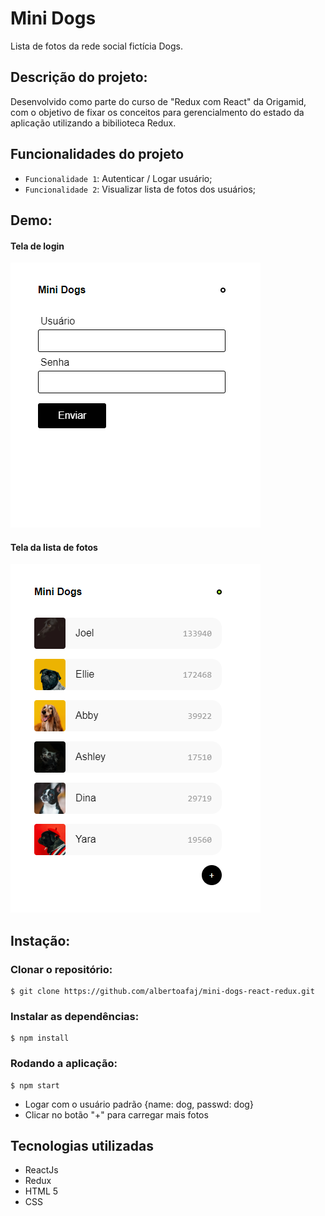# Mini Dogs

Lista de fotos da rede social fictícia Dogs.

## Descrição do projeto: 

Desenvolvido como parte do curso de "Redux com React" da Origamid, com o objetivo de fixar os conceitos para gerencialmento do estado da aplicação utilizando a bibilioteca Redux. 

## Funcionalidades do projeto

* `Funcionalidade 1`: Autenticar / Logar usuário;
* `Funcionalidade 2`: Visualizar lista de fotos dos usuários;

## Demo:
#### Tela de login
![Dogs - Rede social para cachorros](login.PNG)
#### Tela da lista de fotos
![Dogs - Rede social para cachorros](lista.PNG)

## Instação:

### Clonar o repositório:
```
$ git clone https://github.com/albertoafaj/mini-dogs-react-redux.git
```
### Instalar as dependências:
```
$ npm install
```
### Rodando a aplicação:
```
$ npm start
```
* Logar com o usuário padrão {name: dog, passwd: dog}
* Clicar no botão "+" para carregar mais fotos

## Tecnologias utilizadas

* ReactJs
* Redux
* HTML 5
* CSS
